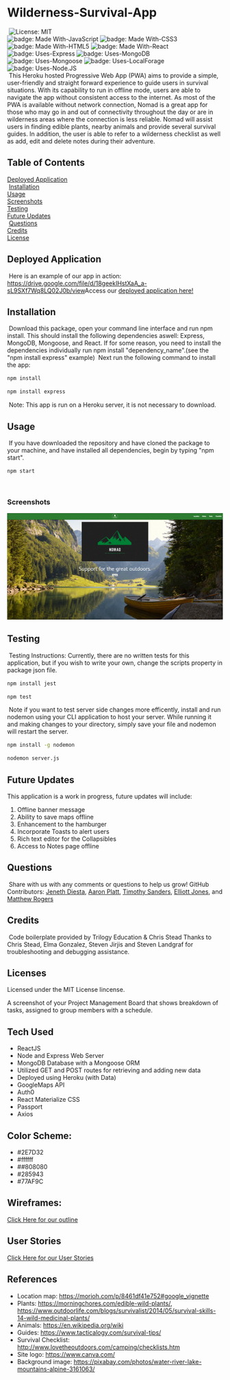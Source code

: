 # Wilderness-Survival-App
​
![License: MIT](https://img.shields.io/badge/license-MIT%20License-blue.svg) </br>
![badge: Made With-JavaScript](https://img.shields.io/badge/Made%20With-JavaScript-Yellow) ![badge: Made With-CSS3](https://img.shields.io/badge/Made%20With-CSS3-Yellow) ![badge: Made With-HTML5](https://img.shields.io/badge/Made%20With-HTML5-Yellow) ![badge: Made With-React](https://img.shields.io/badge/Made%20With-React-Yellow) </br>
![badge: Uses-Express](https://img.shields.io/badge/Uses-Express-red) ![badge: Uses-MongoDB](https://img.shields.io/badge/Uses-MongoDB-red) ![badge: Uses-Mongoose](https://img.shields.io/badge/Uses-Mongoose-red) ![badge: Uses-LocalForage](https://img.shields.io/badge/Uses-LocalForage-orange) ![badge: Uses-Node.JS](https://img.shields.io/badge/Uses-Node.JS-orange)</br>
​
This Heroku hosted Progressive Web App (PWA) aims to provide a simple, user-friendly and straight forward experience to guide users in survival situations. With its capability to run in offline mode, users are able to navigate the app without consistent access to the internet. As most of the PWA is available without network connection, Nomad is a great app for those who may go in and out of connectivity throughout the day or are in wilderness areas where the connection is less reliable. 
Nomad will assist users in finding edible plants, nearby animals and provide several survival guides. In addition, the user is able to refer to a wilderness checklist as well as add, edit and delete notes during their adventure. 
​
## Table of Contents
[Deployed Application](https://github.com/Rogers-Development-Services/Wilderness-Survival-App.github.io#deployed-application)</br>
​
[Installation](https://github.com/Rogers-Development-Services/Wilderness-Survival-App.io#installation)</br>
​
[Usage](https://github.com/Rogers-Development-Services/Wilderness-Survival-App.io#usage)</br>
​
[Screenshots](https://github.com/Rogers-Development-Services/Wilderness-Survival-App.io#screenshots)</br>
​
[Testing](https://github.com/Rogers-Development-Services/Wilderness-Survival-App.io#testing)</br>
​
[Future Updates](https://github.com/Rogers-Development-Services/Wilderness-Survival-App.io#future-updates)</br>
​
[Questions](https://github.com/Rogers-Development-Services/Wilderness-Survival-App.io#questions)</br>
​
[Credits](https://github.com/Rogers-Development-Services/Wilderness-Survival-App.io#credits)</br>
​
[License](https://github.com/Rogers-Development-Services/Wilderness-Survival-App.io#license)
​
## Deployed Application
​
Here is an example of our app in action:</br> https://drive.google.com/file/d/18geekIHstXaA_a-sL9SXf7Wq8LQ02J0b/view
​
Access our [deployed application here!](https://wilderness-survival-app.herokuapp.com/)
​
## Installation
​
Download this package, open your command line interface and run npm install. This should install the following dependencies aswell: Express, MongoDB, Mongoose, and React.  If for some reason, you need to install the dependencies individually run npm install "dependency_name".(see the "npm install express" example)
​
Next run the following command to install the app: 
​
```bash
npm install 
```
```bash
npm install express
```
​
Note: This app is run on a Heroku server, it is not necessary to download.
​
## Usage 
​
If you have downloaded the repository and have cloned the package to your machine, and have installed all dependencies, begin by typing "npm start". 
​
```bash
npm start 
```
​​
### Screenshots
​![alt-text](nomadHome.GIF)

## Testing
​
Testing Instructions: Currently, there are no written tests for this application, but if you wish to write your own, change the scripts property in package json file.
​
```bash
npm install jest
```
```bash
npm test
```
​
Note if you want to test server side changes more efficently, install and run nodemon using your CLI application to host your server. While running it and making changes to your directory, simply save your file and nodemon will restart the server.
​
```bash
npm install -g nodemon
```
```bash
nodemon server.js
```
## Future Updates
This application is a work in progress, future updates will include: 
1. Offline banner message
2. Ability to save maps offline
3. Enhancement to the hamburger
4. Incorporate Toasts to alert users 
5. Rich text editor for the Collapsibles 
6. Access to Notes page offline 

## Questions
​
Share with us with any comments or questions to help us grow! 
​
GitHub Contributors: 
[Jeneth Diesta](https://github.com/jen6one9), 
[Aaron Platt](https://github.com/aaronkplatt), 
[Timothy Sanders](https://github.com/tbsanders5), 
[Elliott Jones](https://github.com/JonesElliott), and [Matthew Rogers](https://www.github.com/Rogers-Development-Services) 
​
## Credits
​
Code boilerplate provided by Trilogy Education & Chris Stead
​
Thanks to Chris Stead, Elma Gonzalez, Steven Jirjis and Steven Landgraf for troubleshooting and debugging assistance.
​
## Licenses

Licensed under the MIT License lincense.

A screenshot of your Project Management Board that shows breakdown of tasks, assigned to group members with a schedule.

## Tech Used 
* ReactJS 
* Node and Express Web Server
* MongoDB Database with a Mongoose ORM  
* Utilized GET and POST routes for retrieving and adding new data
* Deployed using Heroku (with Data)
* GoogleMaps API
* Auth0
* React Materialize CSS
* Passport
* Axios


## Color Scheme:
* #2E7D32
* #ffffff
* ##808080
* #285943
* #77AF9C

## Wireframes: 
[Click Here for our outline](https://slack-imgs.com/?c=1&o1=ro&url=https%3A%2F%2Fs3.amazonaws.com%2Fassets.mockflow.com%2Fapp%2Fwireframepro%2Fcompany%2FCa7256b44d73b4257b2884d30210e64e7%2Fprojects%2FMe6dd3a2e9e27ee5c72cf4f76de3a33f41605552968657%2Fpages%2Ff9fd5991f23545a2a75188c6718a3ba2%2Fimage%2Ff9fd5991f23545a2a75188c6718a3ba2.png)

## User Stories
[Click Here for our User Stories](https://docs.google.com/spreadsheets/d/1UpVH7u-TKHPJdKX1x6HFqRxYiuRFf75wdM8JwPEmWXk/edit?usp=sharing)

## References
* Location map: https://morioh.com/p/8461df41e752#google_vignette
* Plants:  https://morningchores.com/edible-wild-plants/, https://www.outdoorlife.com/blogs/survivalist/2014/05/survival-skills-14-wild-medicinal-plants/
* Animals: https://en.wikipedia.org/wiki 
* Guides: https://www.tacticalogy.com/survival-tips/
* Survival Checklist: http://www.lovetheoutdoors.com/camping/checklists.htm 
* Site logo: https://www.canva.com/
* Background image: https://pixabay.com/photos/water-river-lake-mountains-alpine-3161063/

